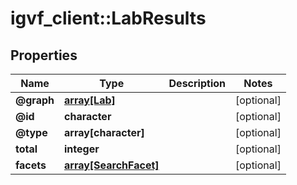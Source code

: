 # igvf_client::LabResults


## Properties
Name | Type | Description | Notes
------------ | ------------- | ------------- | -------------
**@graph** | [**array[Lab]**](Lab.md) |  | [optional] 
**@id** | **character** |  | [optional] 
**@type** | **array[character]** |  | [optional] 
**total** | **integer** |  | [optional] 
**facets** | [**array[SearchFacet]**](SearchFacet.md) |  | [optional] 


